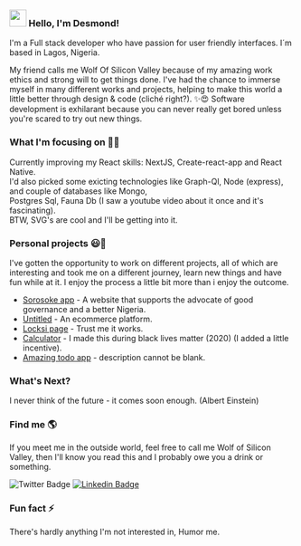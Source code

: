 ### <img src="https://media.giphy.com/media/hvRJCLFzcasrR4ia7z/giphy.gif" width="30px"> Hello, I'm Desmond!

I'm a Full stack developer who have passion for user friendly interfaces. I´m based in Lagos, Nigeria.

My friend calls me Wolf Of Silicon Valley because of my amazing work ethics and strong will to get things done. I've had the chance to immerse myself in many different works and projects, helping to make this world a little better through design & code (cliché right?). ✨😍 Software development is exhilarant because you can never really get bored unless you're scared to try out new things. 


### What I'm focusing on 👨‍💻

Currently improving my React skills: NextJS, Create-react-app and React Native.<br />
I'd also picked some exicting technologies like Graph-Ql, Node (express), and couple of databases like Mongo, <br/> Postgres Sql, Fauna Db (I saw a youtube video about it once and it's fascinating).<br/>
BTW, SVG's are cool and I'll be getting into it.<br/>

### Personal projects 😃🧾

I've gotten the opportunity to work on different projects, all of which are interesting and took me on a different journey, learn new things and have fun while at it. I enjoy the process a little bit more than i enjoy the outcome.
- [Sorosoke app](https://github.com/viubi/sorosoke-frontend) - A website that supports the advocate of good governance and a better Nigeria.
- [Untitled](http://feguber.vercel.app/) - An ecommerce platform.
- [Locksi page](https://github.com/locksiDesmond/google-pages) - Trust me it works.
- [Calculator](https://github.com/locksiDesmond/calculator) - I made this during black lives matter (2020) (I added a little incentive).
- [Amazing todo app](https://github.com/locksiDesmond/Todo) - description cannot be blank.

### What's Next? 
I never think of the future - it comes soon enough. (Albert Einstein)

### Find me  🌎
If you meet me in the outside world, feel free to call me Wolf of Silicon Valley, then I'll know you read this and I probably owe you a drink or something.<br/>

![Twitter Badge](https://img.shields.io/twitter/follow/locksi_Desmond?style=social)
[![Linkedin Badge](https://img.shields.io/badge/-LinkedIn-blue?style=flat-square&logo=Linkedin&logoColor=white&link=https://www.linkedin.com/in/desmond-adenola-0a901a199//)](https://www.linkedin.com/in/desmond-adenola-0a901a199/)

### Fun fact ⚡

There's hardly anything I'm not interested in, Humor me.


<!--
**locksiDesmond/locksiDesmond** is a ✨ _special_ ✨ repository because its `README.md` (this file) appears on your GitHub profile.

Here are some ideas to get you started:

- 🔭 I’m currently working on ...
- 🌱 I’m currently learning ...
- 👯 I’m looking to collaborate on ...
- 🤔 I’m looking for help with ...
- 💬 Ask me about ...
- 📫 How to reach me: ...
- 😄 Pronouns: ...
- ⚡ Fun fact: ...
-->
